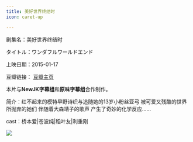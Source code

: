 ```yaml
---
title: 美好世界终结时
icon: caret-up

---
```


剧集名：美好世界终结时

タイトル：ワンダフルワールドエンド

上映日期：2015-01-17

豆瓣链接： [豆瓣主页](https://movie.douban.com/subject/25967447/)

本片与**NewJK字幕组**和**原味字幕组**合作制作。 ​​​

简介：红不起来的模特早野诗织与追随她的13岁小粉丝亚弓 被可爱又残酷的世界所抛弃的她们 伴随着大森靖子的歌声 产生了奇妙的化学反应……

cast：桥本爱|苍波纯|稻叶友|利重刚

![](https://listpic.tsgsanjiao.com/movie/2015/2015mhsjzjs.jpg)